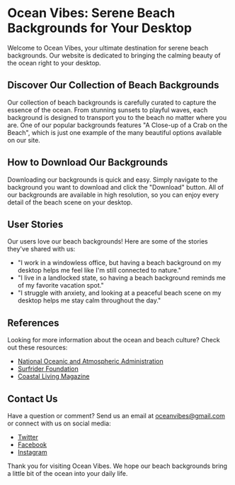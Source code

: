 <!--font:Montserrat-->

# Ocean Vibes: Serene Beach Backgrounds for Your Desktop

Welcome to Ocean Vibes, your ultimate destination for serene beach backgrounds. Our website is dedicated to bringing the calming beauty of the ocean right to your desktop.

## Discover Our Collection of Beach Backgrounds

Our collection of beach backgrounds is carefully curated to capture the essence of the ocean. From stunning sunsets to playful waves, each background is designed to transport you to the beach no matter where you are. One of our popular backgrounds features "A Close-up of a Crab on the Beach", which is just one example of the many beautiful options available on our site.

## How to Download Our Backgrounds

Downloading our backgrounds is quick and easy. Simply navigate to the background you want to download and click the "Download" button. All of our backgrounds are available in high resolution, so you can enjoy every detail of the beach scene on your desktop.

## User Stories

Our users love our beach backgrounds! Here are some of the stories they've shared with us:

- "I work in a windowless office, but having a beach background on my desktop helps me feel like I'm still connected to nature."
- "I live in a landlocked state, so having a beach background reminds me of my favorite vacation spot."
- "I struggle with anxiety, and looking at a peaceful beach scene on my desktop helps me stay calm throughout the day."

## References

Looking for more information about the ocean and beach culture? Check out these resources:

- [National Oceanic and Atmospheric Administration](#noaa)
- [Surfrider Foundation](#surfrider)
- [Coastal Living Magazine](#coastalliving)

## Contact Us

Have a question or comment? Send us an email at [oceanvibes@gmail.com](mailto:oceanvibes@gmail.com) or connect with us on social media:

- [Twitter](#twitter)
- [Facebook](#facebook)
- [Instagram](#instagram)

Thank you for visiting Ocean Vibes. We hope our beach backgrounds bring a little bit of the ocean into your daily life.

<!--

Write me content for website with wallpaper which alt text is:

"A close-up of a crab on the beach"

The name/title of the page should not be 1:1 copy of the alt text but rather a real content of the website which is using this wallpaper.

- Use markdown format 
- Start with heading
- Heading should be short and concise
- The content should look like a real website 
- The website should not be about the wallpaper, wallpaper is just a related background
- Heading should be contain work "wallpaper" or "background"
- Include real sections like references, contact, user stories, etc. use things relevant to the page purpose.
- Feel free to use structure like headings, bullets, numbering, blockquotes, paragraphs, horizontal lines, etc.
- You can use formatting like bold or _italic_
- You can include UTF-8 emojis
- Links should be only #hash anchors (and you can refer to the document itself)
- Do not include images


---


# Ocean Vibes: Transform Your Desktop with a Beach Wallpaper

Welcome to Ocean Vibes, your one-stop destination for all things beachy and serene. Our website is dedicated to bringing the calming beauty of the ocean right to your desktop. Whether you're looking for a new wallpaper or just want to immerse yourself in the tranquility of the sea, we've got you covered.

## Discover Our Collection of Beach Wallpapers

Our collection of beach wallpapers is carefully curated to capture the essence of the ocean. From stunning sunsets to playful waves, each wallpaper is designed to transport you to the beach no matter where you are. Our "Close-up of a Crab on the Beach" wallpaper is just one example of the many beautiful options available on our site.

## How to Download Our Wallpapers

Downloading our wallpapers is quick and easy. Simply navigate to the wallpaper you want to download and click the "Download" button. All of our wallpapers are available in high resolution, so you can enjoy every detail of the beach scene on your desktop.

## User Stories

Our users love our beach wallpapers! Here are some of the stories they've shared with us:

- "I work in a windowless office, but having a beach wallpaper on my desktop helps me feel like I'm still connected to nature."
- "I live in a landlocked state, so having a beach wallpaper reminds me of my favorite vacation spot."
- "I struggle with anxiety, and looking at a peaceful beach scene on my desktop helps me stay calm throughout the day."

## References

Looking for more information about the ocean and beach culture? Check out these resources:

- [National Oceanic and Atmospheric Administration](#noaa)
- [Surfrider Foundation](#surfrider)
- [Coastal Living Magazine](#coastalliving)

## Contact Us

Have a question or comment? We'd love to hear from you! Send us an email at [oceanvibes@gmail.com](mailto:oceanvibes@gmail.com) or connect with us on social media:

- [Twitter](#twitter)
- [Facebook](#facebook)
- [Instagram](#instagram)

Thank you for visiting Ocean Vibes. We hope our beach wallpapers bring a little bit of the ocean into your daily life.


---


Heading should not include word "wallpaper". The website should not be about the wallpaper itself, wallpaper is just a related background, rewrite whole content.


---


# Ocean Vibes: Immerse Yourself in the Serenity of the Sea

Welcome to Ocean Vibes, your ultimate destination for all things beachy and serene. Our website is dedicated to bringing the calming beauty of the ocean right to your desktop. Whether you're looking to transform your workspace with a new background or just want to immerse yourself in the tranquility of the sea, we've got you covered.

## Discover Our Collection of Beach Backgrounds

Our collection of beach backgrounds is carefully curated to capture the essence of the ocean. From stunning sunsets to playful waves, each background is designed to transport you to the beach no matter where you are. One of our popular backgrounds features "A Close-up of a Crab on the Beach", which is just one example of the many beautiful options available on our site.

## How to Download Our Backgrounds

Downloading our backgrounds is quick and easy. Simply navigate to the background you want to download and click the "Download" button. All of our backgrounds are available in high resolution, so you can enjoy every detail of the beach scene on your desktop.

## User Stories

Our users love our beach backgrounds! Here are some of the stories they've shared with us:

- "I work in a windowless office, but having a beach background on my desktop helps me feel like I'm still connected to nature."
- "I live in a landlocked state, so having a beach background reminds me of my favorite vacation spot."
- "I struggle with anxiety, and looking at a peaceful beach scene on my desktop helps me stay calm throughout the day."

## References

Looking for more information about the ocean and beach culture? Check out these resources:

- [National Oceanic and Atmospheric Administration](#noaa)
- [Surfrider Foundation](#surfrider)
- [Coastal Living Magazine](#coastalliving)

## Contact Us

Have a question or comment? We'd love to hear from you! Send us an email at [oceanvibes@gmail.com](mailto:oceanvibes@gmail.com) or connect with us on social media:

- [Twitter](#twitter)
- [Facebook](#facebook)
- [Instagram](#instagram)

Thank you for visiting Ocean Vibes. We hope our beach backgrounds bring a little bit of the ocean into your daily life.


---


Heading is too long, rewrite whole content.


---


# Ocean Vibes: Serene Beach Backgrounds for Your Desktop

Welcome to Ocean Vibes, your ultimate destination for serene beach backgrounds. Our website is dedicated to bringing the calming beauty of the ocean right to your desktop. Whether you're looking to transform your workspace with a new background or just want to immerse yourself in the tranquility of the sea, we've got you covered.

## Discover Our Collection of Beach Backgrounds

Our collection of beach backgrounds is carefully curated to capture the essence of the ocean. From stunning sunsets to playful waves, each background is designed to transport you to the beach no matter where you are. One of our popular backgrounds features "A Close-up of a Crab on the Beach", which is just one example of the many beautiful options available on our site.

## How to Download Our Backgrounds

Downloading our backgrounds is quick and easy. Simply navigate to the background you want to download and click the "Download" button. All of our backgrounds are available in high resolution, so you can enjoy every detail of the beach scene on your desktop.

## User Stories

Our users love our beach backgrounds! Here are some of the stories they've shared with us:

- "I work in a windowless office, but having a beach background on my desktop helps me feel like I'm still connected to nature."
- "I live in a landlocked state, so having a beach background reminds me of my favorite vacation spot."
- "I struggle with anxiety, and looking at a peaceful beach scene on my desktop helps me stay calm throughout the day."

## References

Looking for more information about the ocean and beach culture? Check out these resources:

- [National Oceanic and Atmospheric Administration](#noaa)
- [Surfrider Foundation](#surfrider)
- [Coastal Living Magazine](#coastalliving)

## Contact Us

Have a question or comment? We'd love to hear from you! Send us an email at [oceanvibes@gmail.com](mailto:oceanvibes@gmail.com) or connect with us on social media:

- [Twitter](#twitter)
- [Facebook](#facebook)
- [Instagram](#instagram)

Thank you for visiting Ocean Vibes. We hope our beach backgrounds bring a little bit of the ocean into your daily life.


---


Heading is too long, rewrite whole content.


---


# Ocean Vibes: Serene Beach Backgrounds for Your Desktop

Welcome to Ocean Vibes, your ultimate destination for serene beach backgrounds. Our website is dedicated to bringing the calming beauty of the ocean right to your desktop.

## Discover Our Collection of Beach Backgrounds

Our collection of beach backgrounds is carefully curated to capture the essence of the ocean. From stunning sunsets to playful waves, each background is designed to transport you to the beach no matter where you are. One of our popular backgrounds features "A Close-up of a Crab on the Beach", which is just one example of the many beautiful options available on our site.

## How to Download Our Backgrounds

Downloading our backgrounds is quick and easy. Simply navigate to the background you want to download and click the "Download" button. All of our backgrounds are available in high resolution, so you can enjoy every detail of the beach scene on your desktop.

## User Stories

Our users love our beach backgrounds! Here are some of the stories they've shared with us:

- "I work in a windowless office, but having a beach background on my desktop helps me feel like I'm still connected to nature."
- "I live in a landlocked state, so having a beach background reminds me of my favorite vacation spot."
- "I struggle with anxiety, and looking at a peaceful beach scene on my desktop helps me stay calm throughout the day."

## References

Looking for more information about the ocean and beach culture? Check out these resources:

- [National Oceanic and Atmospheric Administration](#noaa)
- [Surfrider Foundation](#surfrider)
- [Coastal Living Magazine](#coastalliving)

## Contact Us

Have a question or comment? Send us an email at [oceanvibes@gmail.com](mailto:oceanvibes@gmail.com) or connect with us on social media:

- [Twitter](#twitter)
- [Facebook](#facebook)
- [Instagram](#instagram)

Thank you for visiting Ocean Vibes. We hope our beach backgrounds bring a little bit of the ocean into your daily life.


---


Write me a Google font which is best fitting for the website.

Pick from the list:
- Great Vibes
- Alegreya
- Playfair Display
- Dancing Script
- Lobster
- Lato
- IBM Plex Sans
- Orbitron
- Inter
- Exo 2
- Futura
- Montserrat
- Roboto
- Poppins
- Open Sans
- Barlow Condensed
- Raleway


Write just the font name nothing else.


---


Montserrat

-->
